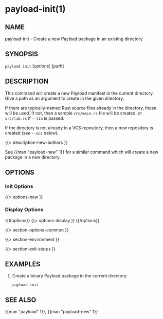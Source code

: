 # payload-init(1)

## NAME

payload-init - Create a new Payload package in an existing directory

## SYNOPSIS

`payload init` [_options_] [_path_]

## DESCRIPTION

This command will create a new Payload manifest in the current directory. Give a
path as an argument to create in the given directory.

If there are typically-named Rust source files already in the directory, those
will be used. If not, then a sample `src/main.rs` file will be created, or
`src/lib.rs` if `--lib` is passed.

If the directory is not already in a VCS repository, then a new repository
is created (see `--vcs` below).

{{> description-new-authors }}

See {{man "payload-new" 1}} for a similar command which will create a new package in
a new directory.

## OPTIONS

### Init Options

{{> options-new }}

### Display Options

{{#options}}
{{> options-display }}
{{/options}}

{{> section-options-common }}

{{> section-environment }}

{{> section-exit-status }}

## EXAMPLES

1. Create a binary Payload package in the current directory:

       payload init

## SEE ALSO
{{man "payload" 1}}, {{man "payload-new" 1}}
